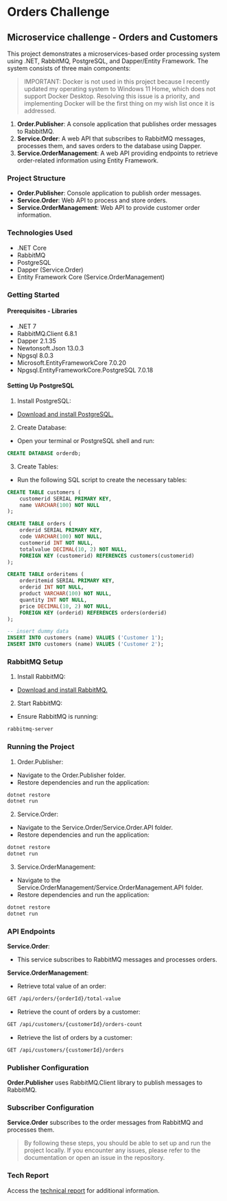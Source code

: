 # Orders Challenge

## Microservice challenge - Orders and Customers

This project demonstrates a microservices-based order processing system using .NET, RabbitMQ, PostgreSQL, and Dapper/Entity Framework. The system consists of three main components:

> IMPORTANT: Docker is not used in this project because I recently updated my operating system to Windows 11 Home, which does not support Docker Desktop. Resolving this issue is a priority, and implementing Docker will be the first thing on my wish list once it is addressed.

1. **Order.Publisher**: A console application that publishes order messages to RabbitMQ.
2. **Service.Order**: A web API that subscribes to RabbitMQ messages, processes them, and saves orders to the database using Dapper.
3. **Service.OrderManagement**: A web API providing endpoints to retrieve order-related information using Entity Framework.

### Project Structure

- **Order.Publisher**: Console application to publish order messages.
- **Service.Order**: Web API to process and store orders.
- **Service.OrderManagement**: Web API to provide customer order information.

### Technologies Used
- .NET Core
- RabbitMQ
- PostgreSQL
- Dapper (Service.Order)
- Entity Framework Core (Service.OrderManagement)

### Getting Started

#### Prerequisites - Libraries
- .NET 7
- RabbitMQ.Client 6.8.1
- Dapper 2.1.35
- Newtonsoft.Json 13.0.3
- Npgsql 8.0.3
- Microsoft.EntityFrameworkCore 7.0.20
- Npgsql.EntityFrameworkCore.PostgreSQL 7.0.18

#### Setting Up PostgreSQL

1. Install PostgreSQL:
- [Download and install PostgreSQL.](https://www.postgresql.org/download/)

2. Create Database:
- Open your terminal or PostgreSQL shell and run:
```sql
CREATE DATABASE orderdb;
```

3. Create Tables:
- Run the following SQL script to create the necessary tables:

```sql
CREATE TABLE customers (
    customerid SERIAL PRIMARY KEY,
    name VARCHAR(100) NOT NULL
);

CREATE TABLE orders (
    orderid SERIAL PRIMARY KEY,
    code VARCHAR(100) NOT NULL,
    customerid INT NOT NULL,
    totalvalue DECIMAL(10, 2) NOT NULL,
    FOREIGN KEY (customerid) REFERENCES customers(customerid)
);

CREATE TABLE orderitems (
    orderitemid SERIAL PRIMARY KEY,
    orderid INT NOT NULL,
    product VARCHAR(100) NOT NULL,
    quantity INT NOT NULL,
    price DECIMAL(10, 2) NOT NULL,
    FOREIGN KEY (orderid) REFERENCES orders(orderid)
);

-- insert dummy data
INSERT INTO customers (name) VALUES ('Customer 1');
INSERT INTO customers (name) VALUES ('Customer 2');
```

### RabbitMQ Setup

1. Install RabbitMQ:
- [Download and install RabbitMQ.](https://www.rabbitmq.com/docs/download)

2. Start RabbitMQ:
- Ensure RabbitMQ is running:
```bash
rabbitmq-server
```

### Running the Project

1. Order.Publisher:
- Navigate to the Order.Publisher folder.
- Restore dependencies and run the application:

```bash
dotnet restore
dotnet run
```

2. Service.Order:
- Navigate to the Service.Order/Service.Order.API folder.
- Restore dependencies and run the application:

```bash
dotnet restore
dotnet run
```

3. Service.OrderManagement:
- Navigate to the Service.OrderManagement/Service.OrderManagement.API folder.
- Restore dependencies and run the application:

```bash
dotnet restore
dotnet run
```

### API Endpoints

**Service.Order**:
- This service subscribes to RabbitMQ messages and processes orders.

**Service.OrderManagement**:

- Retrieve total value of an order:
```bash
GET /api/orders/{orderId}/total-value
```

- Retrieve the count of orders by a customer:
```bash
GET /api/customers/{customerId}/orders-count
```

- Retrieve the list of orders by a customer:
```bash
GET /api/customers/{customerId}/orders
```

### Publisher Configuration
**Order.Publisher** uses RabbitMQ.Client library to publish messages to RabbitMQ.

### Subscriber Configuration
**Service.Order** subscribes to the order messages from RabbitMQ and processes them.

> By following these steps, you should be able to set up and run the project locally. If you encounter any issues, please refer to the documentation or open an issue in the repository.

### Tech Report

Access the [technical report](https://docs.google.com/document/d/1-MTEprrOzgiwaEpI-lBqW46dcLWQYjpWC5mVX--2qkM/edit?usp=sharing) for additional information.
